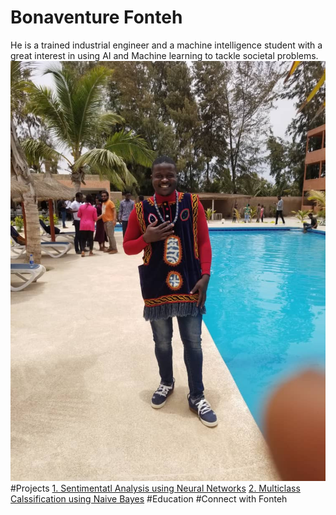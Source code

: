 # Bonaventure Fonteh
He is a trained industrial engineer and a machine intelligence student with a great interest in using AI and Machine learning to tackle societal problems.
![Bonaventure Fonteh](images/BFonteh.jpeg)
#Projects
[1. Sentimentatl Analysis using Neural Networks](https://www.github.com/BFonteh/Text-Classification-Using-FCNN)
[2. Multiclass Calssification using Naive Bayes](https://www.github.com/BFonteh/Naive_Bayes)
#Education
#Connect with Fonteh
